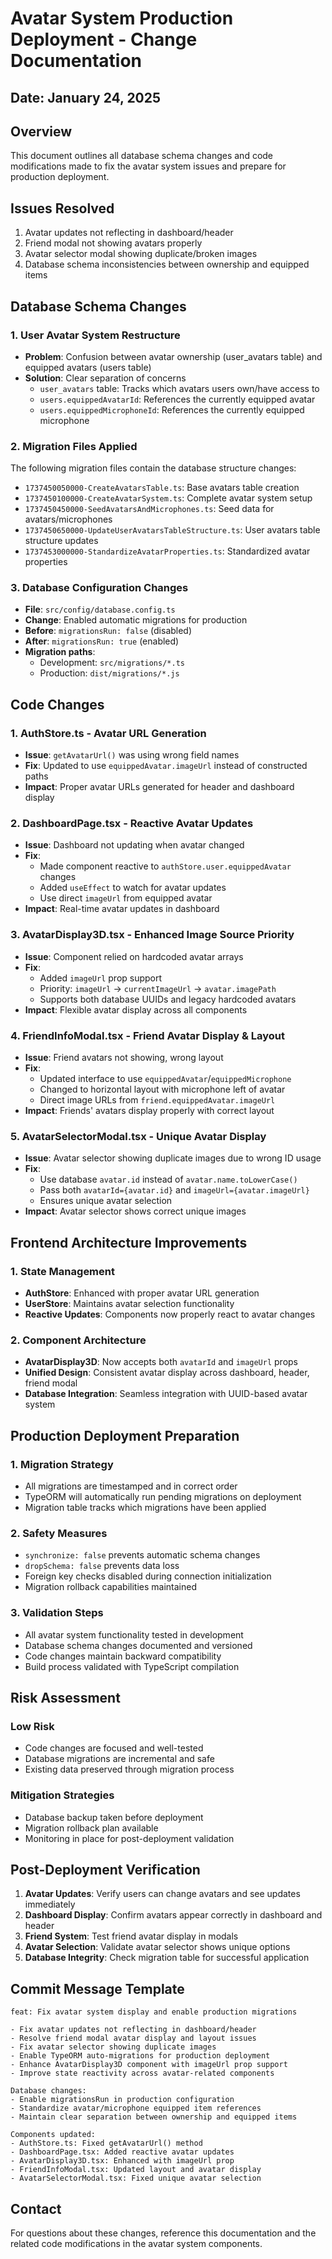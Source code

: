# Avatar System Production Deployment - Change Documentation

## Date: January 24, 2025

## Overview
This document outlines all database schema changes and code modifications made to fix the avatar system issues and prepare for production deployment.

## Issues Resolved
1. Avatar updates not reflecting in dashboard/header
2. Friend modal not showing avatars properly  
3. Avatar selector modal showing duplicate/broken images
4. Database schema inconsistencies between ownership and equipped items

## Database Schema Changes

### 1. User Avatar System Restructure
- **Problem**: Confusion between avatar ownership (user_avatars table) and equipped avatars (users table)
- **Solution**: Clear separation of concerns
  - `user_avatars` table: Tracks which avatars users own/have access to
  - `users.equippedAvatarId`: References the currently equipped avatar
  - `users.equippedMicrophoneId`: References the currently equipped microphone

### 2. Migration Files Applied
The following migration files contain the database structure changes:
- `1737450050000-CreateAvatarsTable.ts`: Base avatars table creation
- `1737450100000-CreateAvatarSystem.ts`: Complete avatar system setup
- `1737450450000-SeedAvatarsAndMicrophones.ts`: Seed data for avatars/microphones
- `1737450650000-UpdateUserAvatarsTableStructure.ts`: User avatars table structure updates
- `1737453000000-StandardizeAvatarProperties.ts`: Standardized avatar properties

### 3. Database Configuration Changes
- **File**: `src/config/database.config.ts`
- **Change**: Enabled automatic migrations for production
- **Before**: `migrationsRun: false` (disabled)
- **After**: `migrationsRun: true` (enabled)
- **Migration paths**: 
  - Development: `src/migrations/*.ts`
  - Production: `dist/migrations/*.js`

## Code Changes

### 1. AuthStore.ts - Avatar URL Generation
- **Issue**: `getAvatarUrl()` was using wrong field names
- **Fix**: Updated to use `equippedAvatar.imageUrl` instead of constructed paths
- **Impact**: Proper avatar URLs generated for header and dashboard display

### 2. DashboardPage.tsx - Reactive Avatar Updates
- **Issue**: Dashboard not updating when avatar changed
- **Fix**: 
  - Made component reactive to `authStore.user.equippedAvatar` changes
  - Added `useEffect` to watch for avatar updates
  - Use direct `imageUrl` from equipped avatar
- **Impact**: Real-time avatar updates in dashboard

### 3. AvatarDisplay3D.tsx - Enhanced Image Source Priority
- **Issue**: Component relied on hardcoded avatar arrays
- **Fix**: 
  - Added `imageUrl` prop support
  - Priority: `imageUrl` → `currentImageUrl` → `avatar.imagePath`
  - Supports both database UUIDs and legacy hardcoded avatars
- **Impact**: Flexible avatar display across all components

### 4. FriendInfoModal.tsx - Friend Avatar Display & Layout
- **Issue**: Friend avatars not showing, wrong layout
- **Fix**:
  - Updated interface to use `equippedAvatar`/`equippedMicrophone`
  - Changed to horizontal layout with microphone left of avatar
  - Direct image URLs from `friend.equippedAvatar.imageUrl`
- **Impact**: Friends' avatars display properly with correct layout

### 5. AvatarSelectorModal.tsx - Unique Avatar Display
- **Issue**: Avatar selector showing duplicate images due to wrong ID usage
- **Fix**:
  - Use database `avatar.id` instead of `avatar.name.toLowerCase()`
  - Pass both `avatarId={avatar.id}` and `imageUrl={avatar.imageUrl}`
  - Ensures unique avatar selection
- **Impact**: Avatar selector shows correct unique images

## Frontend Architecture Improvements

### 1. State Management
- **AuthStore**: Enhanced with proper avatar URL generation
- **UserStore**: Maintains avatar selection functionality
- **Reactive Updates**: Components now properly react to avatar changes

### 2. Component Architecture
- **AvatarDisplay3D**: Now accepts both `avatarId` and `imageUrl` props
- **Unified Design**: Consistent avatar display across dashboard, header, friend modal
- **Database Integration**: Seamless integration with UUID-based avatar system

## Production Deployment Preparation

### 1. Migration Strategy
- All migrations are timestamped and in correct order
- TypeORM will automatically run pending migrations on deployment
- Migration table tracks which migrations have been applied

### 2. Safety Measures
- `synchronize: false` prevents automatic schema changes
- `dropSchema: false` prevents data loss
- Foreign key checks disabled during connection initialization
- Migration rollback capabilities maintained

### 3. Validation Steps
- All avatar system functionality tested in development
- Database schema changes documented and versioned
- Code changes maintain backward compatibility
- Build process validated with TypeScript compilation

## Risk Assessment

### Low Risk
- Code changes are focused and well-tested
- Database migrations are incremental and safe
- Existing data preserved through migration process

### Mitigation Strategies
- Database backup taken before deployment
- Migration rollback plan available
- Monitoring in place for post-deployment validation

## Post-Deployment Verification

1. **Avatar Updates**: Verify users can change avatars and see updates immediately
2. **Dashboard Display**: Confirm avatars appear correctly in dashboard and header
3. **Friend System**: Test friend avatar display in modals
4. **Avatar Selection**: Validate avatar selector shows unique options
5. **Database Integrity**: Check migration table for successful application

## Commit Message Template
```
feat: Fix avatar system display and enable production migrations

- Fix avatar updates not reflecting in dashboard/header
- Resolve friend modal avatar display and layout issues  
- Fix avatar selector showing duplicate images
- Enable TypeORM auto-migrations for production deployment
- Enhance AvatarDisplay3D component with imageUrl prop support
- Improve state reactivity across avatar-related components

Database changes:
- Enable migrationsRun in production configuration
- Standardize avatar/microphone equipped item references
- Maintain clear separation between ownership and equipped items

Components updated:
- AuthStore.ts: Fixed getAvatarUrl() method
- DashboardPage.tsx: Added reactive avatar updates
- AvatarDisplay3D.tsx: Enhanced with imageUrl prop
- FriendInfoModal.tsx: Updated layout and avatar display
- AvatarSelectorModal.tsx: Fixed unique avatar selection
```

## Contact
For questions about these changes, reference this documentation and the related code modifications in the avatar system components.